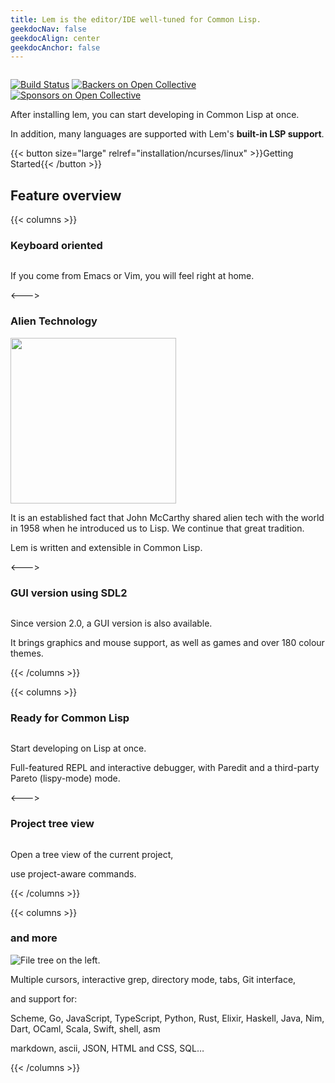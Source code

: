 ```yaml
---
title: Lem is the editor/IDE well-tuned for Common Lisp.
geekdocNav: false
geekdocAlign: center
geekdocAnchor: false
---
```


<!-- markdownlint-capture -->
<!-- markdownlint-disable MD033 -->


<img class="" src="/icon-blue.svg" alt="">

<span class="badge-placeholder">[![Build Status](https://github.com/lem-project/lem/workflows/CI/badge.svg)](https://github.com/lem-project/lem/actions)</span>
<span class="badge-placeholder">[![Backers on Open Collective](https://opencollective.com/lem/backers/badge.svg)](https://github.com/lem-project/lem#backers)</span>
<span class="badge-placeholder">[![Sponsors on Open Collective](https://opencollective.com/lem/sponsors/badge.svg)](https://github.com/lem-project/lem#sponsors)</span>

<!-- markdownlint-restore -->

After installing lem, you can start developing in Common Lisp at once.

In addition, many languages are supported with Lem's **built-in LSP support**.

{{< button size="large" relref="installation/ncurses/linux" >}}Getting Started{{< /button >}}

## Feature overview

{{< columns >}}

### Keyboard oriented

<a href="/terminal.png"> <img class="" src="/terminal.png" alt=""> </a>

If you come from Emacs or Vim, you will feel right at home.

<--->

### Alien Technology

<img class="" src="/lisp_logo.png" alt="" style="height: 265px" >

It is an established fact that John McCarthy shared alien tech with the world in 1958 when he introduced us to Lisp. We continue that great tradition.

Lem is written and extensible in Common Lisp.

<--->

### GUI version using SDL2

<a href="/sdl2.png"> <img class="" src="/sdl2.png" alt=""> </a>

Since version 2.0, a GUI version is also available.

It brings graphics and mouse support, as well as games and over 180
colour themes.

{{< /columns >}}

{{< columns >}}

### Ready for Common Lisp

<a href="/lem-lisp.png"> <img class="" src="/lem-lisp.png" alt=""> </a>

Start developing on Lisp at once.

Full-featured REPL and interactive debugger, with Paredit and a third-party Pareto (lispy-mode) mode.

<--->

### Project tree view

<a href="/filer.png"> <img class="" src="/filer.png" alt=""> </a>

Open a tree view of the current project,

use project-aware commands.

{{< /columns >}}

{{< columns >}}

### and more

<img class="" src="/tetris.png" alt="File tree on the left.">

Multiple cursors, interactive grep, directory mode, tabs, Git interface,

and support for:

Scheme, Go, JavaScript, TypeScript, Python, Rust, Elixir, Haskell, Java, Nim, Dart, OCaml, Scala, Swift, shell, asm

markdown, ascii, JSON, HTML and CSS, SQL…

{{< /columns >}}
